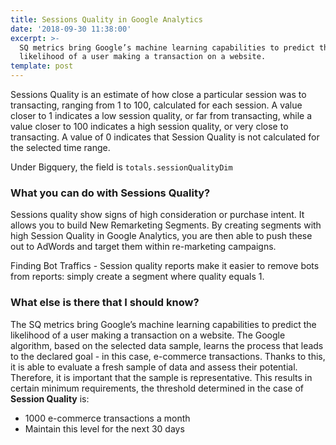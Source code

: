 ```yaml
---
title: Sessions Quality in Google Analytics
date: '2018-09-30 11:38:00'
excerpt: >-
  SQ metrics bring Google’s machine learning capabilities to predict the
  likelihood of a user making a transaction on a website. 
template: post
---
```

Sessions Quality  is an estimate of how close a particular session was to transacting, ranging from 1 to 100, calculated for each session. A value closer to 1 indicates a low session quality, or far from transacting, while a value closer to 100 indicates a high session quality, or very close to transacting. A value of 0 indicates that Session Quality is not calculated for the selected time range. 

Under Bigquery, the field is `totals.sessionQualityDim`

### What you can do with Sessions Quality?

Sessions quality show signs of high consideration or purchase intent.  It allows you to build New Remarketing Segments. By creating segments with high Session Quality in Google Analytics, you are then able to push these out to AdWords and target them within re-marketing campaigns.

Finding Bot Traffics - Session quality reports make it easier to remove bots from reports: simply create a segment where quality equals 1. 

### What else is there that I should know?

The SQ metrics bring Google’s machine learning capabilities to predict the likelihood of a user making a transaction on a website.  The Google algorithm, based on the selected data sample, learns the process that leads to the declared goal - in this case, e-commerce transactions. Thanks to this, it is able to evaluate a fresh sample of data and assess their potential. Therefore, it is important that the sample is representative. This results in certain minimum requirements, the threshold determined in the case of **Session Quality** is:

* 1000 e-commerce transactions a month
* Maintain this level for the next 30 days
